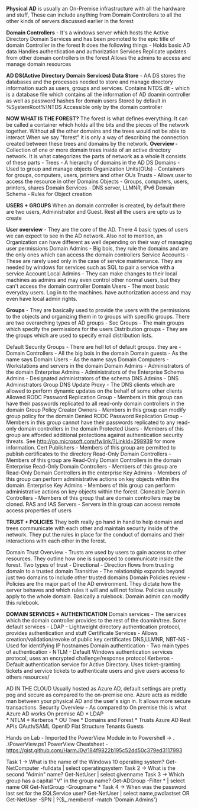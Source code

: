 **Physical AD** is usually an On-Premise infrastructure with all the hardware and stuff, These can include anything from Domain Controllers to all the other kinds of servers discussed earlier in the forest

**Domain Controllers** -
  It's a windows server which hosts the Active Directory Domain Services and has been promoted to the epic title of domain Controller in the forest
  It does the following things -
    Holds basic AD data
    Handles authentication and authorization Services
    Replicate updates from other domain controllers in the forest
    Allows the admins to access and manage domain resources

**AD DS(Active Directory Domain Services) Data Store** -
  AA DS stores the databases and the processes needed to store and manage directory information such as users, groups and services.
    Contains NTDS.dit - which is a database file which contains all the information of AD doamin controller as well as password hashes for domain users
    Stored by default in %SystemRoot%\NTDS
    Accessible only by the domain controller

**NOW WHAT IS THE FOREST?**
The forest is what defines everything. It can be called a container which holds all the bits and the pieces of the network together. Without all the other domains and the trees would not be able to interact
When we say "forest" it is only a way of describing the connection created between these trees and domains by the network.
**Overview -**
  Collection of one or more domain trees inside of an active directory network. It is what categorizes the parts of network as a whole
  It consists of these parts -
    Trees - A hierarchy of domains in the AD DS
    Domains - Used to group and manage objects
    Organization Units(OUs) - Containers for groups, computers, users, printers and other OUs
    Trusts - Allows user to access the resource in other Domains
    Objects - Groups, computers, users, printers, shares
    Domain Services - DNS server, LLMNR, IPv6
    Domain Schema - Rules for Object creation

**USERS + GROUPS**
When an domain controller is created, by default there are two users, Administrator and Guest. Rest all the users are upto us to create

**User overview** -
  They are the core of the AD. There 4 basic types of users we can expect to see in the AD network. Also not to mention, an Organization can have different as well depending on their way of managing user permissions
    Domain Admins - Big bois, they rule the domains and are the only ones which can access the domain controllers
    Service Accounts - These are rarely used only in the case of service maintenance. They are needed by windows for services such as SQL to pair a service with a service Account
    Local Admins - They can make changes to their local machines as admins and may even control other normal users, but they can't access the domain controller
    Domain Users - The most basic everyday users. Log in to the machines. have authorization access and may even have local admin rights.

**Groups** - They are basically used to provide the users with the permissions to the objects and organizing them in to groups with specific groups. There are two overarching types of AD groups -
  Sec Groups - The main groups which specify the permissions for the users
  Distribution groups - They are the groups which are used to specify email distribution lists.

  Default Security Groups - There are hell lot of default groups. they are -
    Domain Controllers - All the big bois in the domain
    Domain guests - As the name says
    Domain Users - As the name says
    Domain Computers - Workstations and servers in the domain
    Domain Admins - Administrators of the domain
    Enterprise Admins - Administrators of the Enterprise
    Schema Admins - Designated administrators of the schema
    DNS Admins - DNS Administrators Group
    DNS Update Proxy - The DNS clients which are allowed to perform dynamic updates on the behalf of some other clients
    Allowed RODC Password Replication Group - Members in this group can have their passwords replicated to all read-only domain controllers in the domain
    Group Policy Creator Owners - Members in this group can modify group policy for the domain
    Denied RODC Password Replication Group - Members in this group cannot have their passwords replicated to any read-only domain controllers in the domain
    Protected Users - Members of this group are afforded additional protections against authentication security threats. See http://go.microsoft.com/fwlink/?LinkId=298939 for more information.
    Cert Publishers - Members of this group are permitted to publish certificates to the directory
    Read-Only Domain Controllers - Members of this group are Read-Only Domain Controllers in the domain
    Enterprise Read-Only Domain Controllers - Members of this group are Read-Only Domain Controllers in the enterprise
    Key Admins - Members of this group can perform administrative actions on key objects within the domain.
    Enterprise Key Admins - Members of this group can perform administrative actions on key objects within the forest.
    Cloneable Domain Controllers - Members of this group that are domain controllers may be cloned.
    RAS and IAS Servers - Servers in this group can access remote access properties of users

**TRUST + POLICIES**
They both really go hand in hand to help domain and trees communicate with each other and maintain security inside of the network. They put the rules in place for the conduct of domains and their interactions with each other in the forest.

  Domain Trust Overview -
    Trusts are used by users to gain access to other resources. They outline how one is supposed to communicate inside the forest. Two types of trust -
      Directional - Direction flows from trusting domain to a trusted domain
      Transitive - The relationship expands beyond just two domains to include other trusted domains
  Domain Policies review -
    Policies are the major part of the AD environment. They dictate how the server behaves and which rules it will and will not follow. Policies usually apply to the whole domain. Basically a rulebook. Domain admin can modify this rulebook.

**DOMAIN SERVICES + AUTHENTICATION**
  Domain services -  The services which the domain controller provides to the rest of the doamin/tree. Some default services -
    LDAP - Lightweight directory authentication protocol, provides authentication and stuff
    Certificate Services - Allows creation/validation/revoke of public key certificates
    DNS,LLMNR, NBT-NS - Used for identifying IP hostnames
  Domain authentication - Two main types of authentication -
    NTLM - Default Windows authentication services protocol, uses an encrypted challenge/response protocol
    Kerberos - Default authentication service for Active Directory. Uses ticket-granting tickets and service tickets to authenticate users and give users access to others resources/

AD IN THE CLOUD
  Usually hosted as Azure AD, default settings are pretty pog and secure as compared to the on-premise one.
  Azure acts as middle man between your physical AD and the user's sign in. It allows more secure transactions.
  Security Overview - As compared to On premise this is what Azure AD works
     On premise AD
      * LDAP  
      * NTLM
      * Kerberos
      * OU Tree
      * Domains and Forest
      * Trusts
    Azure AD
      Rest APIs
      OAuth/SAML
      OpenID
      Flat Structure
      Tenants
      Guests

Hands on Lab -
  Imported the PowerView Module in to Powershell -> . .\PowerView.ps1
    PowerView Cheatsheet - https://gist.github.com/HarmJ0y/184f9822b195c52dd50c379ed3117993

  Task 1 -> What is the name of the Windows 10 operating system?
            Get-NetComputer -fulldata | select operatingsystem
  Task 2 -> What is the second "Admin" name?
            Get-NetUser | select givenname
  Task 3 -> Which group has a capital "V" in the group name?
            Get-ADGroup -Filter * | select name OR Get-NetGroup -Groupname *
  Task 4 -> When was the password last set for the SQLService user?
            Get-NetUser | select name,pwdlastset OR Get-NetUser -SPN | ?{$_.memberof -match 'Domain Admins'}
